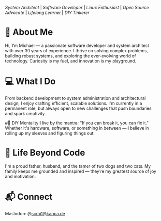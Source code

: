 *System Architect* | *Software Developer* | *Linux Enthusiast* | *Open Source Advocate* | *Lifelong Learner* | *DIY Tinkerer*

# 👋 About Me
Hi, I'm Michael — a passionate software developer and system architect with over 30 years of experience. I thrive on solving complex problems, building robust systems, and exploring the ever-evolving world of technology. Curiosity is my fuel, and innovation is my playground.

# 💻 What I Do
From backend development to system administration and architectural design, I enjoy crafting efficient, scalable solutions. I'm currently in a permanent role, but always open to new challenges that push boundaries and spark creativity.

 #🔧 DIY Mentality
I live by the mantra: "If you can break it, you can fix it." Whether it's hardware, software, or something in between — I believe in rolling up my sleeves and figuring things out.

# 🐾 Life Beyond Code
I'm a proud father, husband, and the tamer of two dogs and two cats. My family keeps me grounded and inspired — they’re my greatest source of joy and motivation.

# 📬 Connect
Mastodon: @scmi1@kanoa.de
